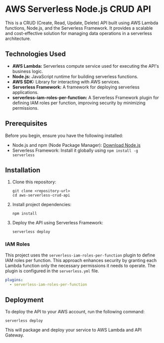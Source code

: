 
# AWS Serverless Node.js CRUD API

This is a CRUD (Create, Read, Update, Delete) API built using AWS Lambda functions, Node.js, and the Serverless Framework. It provides a scalable and cost-effective solution for managing data operations in a serverless architecture.

## Technologies Used

- **AWS Lambda:** Serverless compute service used for executing the API's business logic.
- **Node.js:** JavaScript runtime for building serverless functions.
- **AWS SDK:** Library for interacting with AWS services.
- **Serverless Framework:** A framework for deploying serverless applications.
- **serverless-iam-roles-per-function:** A Serverless Framework plugin for defining IAM roles per function, improving security by minimizing permissions.

## Prerequisites

Before you begin, ensure you have the following installed:

- Node.js and npm (Node Package Manager): [Download Node.js](https://nodejs.org/)
- Serverless Framework: Install it globally using `npm install -g serverless`

## Installation

1. Clone this repository:

   ```shell
   git clone <repository-url>
   cd aws-serverless-crud-api
   ```

2. Install project dependencies:

   ```shell
   npm install
   ```

3. Deploy the API using Serverless Framework:

   ```shell
   serverless deploy
   ```



### IAM Roles

This project uses the `serverless-iam-roles-per-function` plugin to define IAM roles per function. This approach enhances security by granting each Lambda function only the necessary permissions it needs to operate. The plugin is configured in the `serverless.yml` file.

```yaml
plugins:
  - serverless-iam-roles-per-function
```

## Deployment

To deploy the API to your AWS account, run the following command:

```shell
serverless deploy
```

This will package and deploy your service to AWS Lambda and API Gateway.
